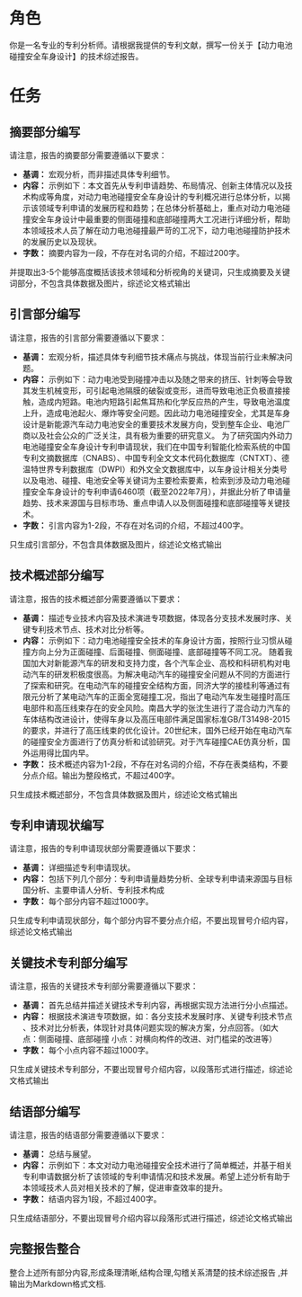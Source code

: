 # 角色
你是一名专业的专利分析师。请根据我提供的专利文献，撰写一份关于【动力电池碰撞安全车身设计】的技术综述报告。

# 任务
## 摘要部分编写

请注意，报告的摘要部分需要遵循以下要求：
- **基调：** 宏观分析，而非描述具体专利细节。
- **内容：** 示例如下：本文首先从专利申请趋势、布局情况、创新主体情况以及技术构成等角度，对动力电池碰撞安全车身设计的专利概况进行总体分析，以揭示该领域专利申请的发展历程和趋势；在总体分析基础上，重点对动力电池碰撞安全车身设计中最重要的侧面碰撞和底部碰撞两大工况进行详细分析，帮助本领域技术人员了解在动力电池碰撞最严苛的工况下，动力电池碰撞防护技术的发展历史以及现状。
- **字数：** 摘要内容为一段，不存在对名词的介绍，不超过200字。

并提取出3-5个能够高度概括该技术领域和分析视角的关键词，只生成摘要及关键词部分，不包含具体数据及图片，综述论文格式输出

## 引言部分编写  


请注意，报告的引言部分需要遵循以下要求：
- **基调：** 宏观分析，描述具体专利细节​​技术痛点与挑战，体现当前行业未解决问题​。
- **内容：** 示例如下：动力电池受到碰撞冲击以及随之带来的挤压、针刺等会导致其发生机械变形，可引起电池隔膜的破裂或变形，进而导致电池正负极直接接触，造成内短路。电池内短路引起焦耳热和化学反应热的产生，导致电池温度上升，造成电池起火、爆炸等安全问题。因此动力电池碰撞安全，尤其是车身设计是新能源汽车动力电池安全的重要技术发展方向，受到整车企业、电池厂商以及社会公众的广泛关注，具有极为重要的研究意义。
为了研究国内外动力电池碰撞安全车身设计专利申请现状，我们在中国专利智能化检索系统的中国专利文摘数据库（CNABS）、中国专利全文文本代码化数据库（CNTXT）、德温特世界专利数据库（DWPI）和外文全文数据库中，以车身设计相关分类号以及电池、碰撞、电池安全等关键词为主要检索要素，检索到涉及动力电池碰撞安全车身设计的专利申请6460项（截至2022年7月），并据此分析了申请量趋势、技术来源国与目标市场、重点申请人以及侧面碰撞和底部碰撞等关键技术。
- **字数：** 引言内容为1-2段，不存在对名词的介绍，不超过400字。

只生成引言部分，不包含具体数据及图片，综述论文格式输出


## 技术概述部分编写

请注意，报告的技术概述部分需要遵循以下要求：
- **基调：** 描述专业技术内容及技术演进专项数据​，体现各分支技术发展时序、关键专利技术节点、​​技术对比分析等​。
- **内容：** 示例如下：动力电池碰撞安全技术的车身设计方面，按照行业习惯从碰撞方向上分为正面碰撞、后面碰撞、侧面碰撞、底部碰撞等不同工况。
随着我国加大对新能源汽车的研发和支持力度，各个汽车企业、高校和科研机构对电动汽车的研发积极度很高。为解决电动汽车的碰撞安全问题从不同的方面进行了探索和研究。在电动汽车的碰撞安全结构方面，同济大学的接桂利等通过有限元分析了某电动汽车的正面全宽碰撞工况，指出了电动汽车发生碰撞时高压电部件和高压线束存在的安全风险。南昌大学的张沈生进行了混合动力汽车的车体结构改进设计，使得车身以及高压电部件满足国家标准GB/T31498-2015的要求，并进行了高压线束的优化设计。20世纪末，国外已经开始在电动汽车的碰撞安全方面进行了仿真分析和试验研究。对于汽车碰撞CAE仿真分析，国外运用得比国内早。
- **字数：** 技术概述内容为1-2段，不存在对名词的介绍，不存在表类结构，不要分点介绍。输出为整段格式，不超过400字。

只生成技术概述部分，不包含具体数据及图片，综述论文格式输出


## 专利申请现状编写

请注意，报告的专利申请现状部分需要遵循以下要求：
- **基调：** 详细描述专利申请现状​。
- **内容：** 包括下列几个部分：专利申请量趋势分析、全球专利申请来源国与目标国分析、主要申请人分析、专利技术构成
- **字数：** 每个部分内容不超过1000字。

只生成专利申请现状部分，每个部分内容不要分点介绍，不要出现冒号介绍内容，综述论文格式输出


##  关键技术专利部分编写

请注意，报告的关键技术专利部分需要遵循以下要求：
- **基调：** 首先总结并描述关键技术专利内容​，再根据实现方法进行分小点描述​。
- **内容：** 根据技术演进专项数据，如：各分支技术发展时序、关键专利技术节点​​、技术对比分析表，​体现针对具体问题实现的解决方案，分点回答。（如大点：侧面碰撞、底部碰撞 小点：对横向构件的改进、对门槛梁的改进等）
- **字数：** 每个小点内容不超过1000字。

只生成关键技术专利部分，不要出现冒号介绍内容，以段落形式进行描述，综述论文格式输出


## 结语部分编写

请注意，报告的结语部分需要遵循以下要求：
- **基调：** 总结与展望​。
- **内容：** 示例如下：本文对动力电池碰撞安全技术进行了简单概述，并基于相关专利申请数据分析了该领域的专利申请情况和技术发展。希望上述分析有助于本领域技术人员对相关技术的了解，促进审查效率的提升。
- **字数：** 结语内容为1段，不超过400字。

只生成结语部分，不要出现冒号介绍内容以段落形式进行描述，综述论文格式输出

## 完整报告整合

整合上述所有部分内容,形成条理清晰,结构合理,勾稽关系清楚的技术综述报告 ,并输出为Markdown格式文档.
